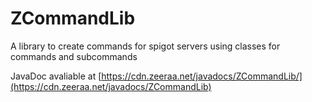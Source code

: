 # ZCommandLib
A library to create commands for spigot servers using classes for commands and subcommands

JavaDoc avaliable at
[https://cdn.zeeraa.net/javadocs/ZCommandLib/](https://cdn.zeeraa.net/javadocs/ZCommandLib)
